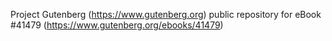 Project Gutenberg (https://www.gutenberg.org) public repository for eBook #41479 (https://www.gutenberg.org/ebooks/41479)
